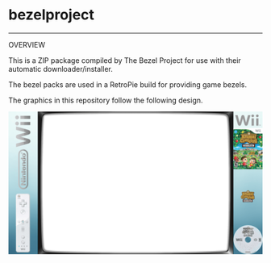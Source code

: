 # bezelproject

-------
OVERVIEW

This is a ZIP package compiled by The Bezel Project for use with their automatic downloader/installer.

The bezel packs are used in a RetroPie build for providing game bezels.

The graphics in this repository follow the following design.

![Sample bezel](https://github.com/thebezelproject/bezelprojectSA-Wii/blob/master/retroarch/overlay/GameBezels/Wii/Animal%20Crossing%20-%20City%20Folk%20(USA).png?raw=true)
